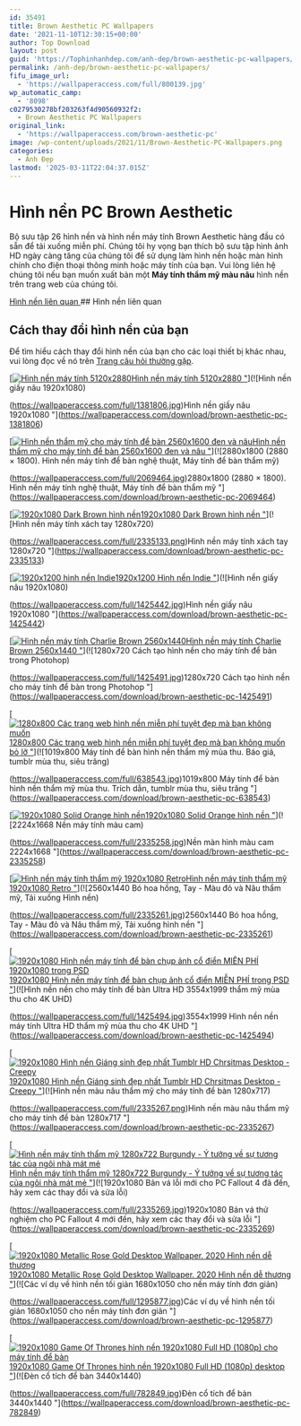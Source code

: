 ```yaml
---
id: 35491
title: Brown Aesthetic PC Wallpapers
date: '2021-11-10T12:30:15+00:00'
author: Top Download
layout: post
guid: 'https://Tophinhanhdep.com/anh-dep/brown-aesthetic-pc-wallpapers/'
permalink: /anh-dep/brown-aesthetic-pc-wallpapers/
fifu_image_url:
  - 'https://wallpaperaccess.com/full/800139.jpg'
wp_automatic_camp:
  - '8098'
c0279530278bf203263f4d90560932f2:
  - Brown Aesthetic PC Wallpapers
original_link:
  - 'https://wallpaperaccess.com/brown-aesthetic-pc'
image: /wp-content/uploads/2021/11/Brown-Aesthetic-PC-Wallpapers.png
categories:
  - Ảnh Đẹp
lastmod: '2025-03-11T22:04:37.015Z'
---
```

# Hình nền PC Brown Aesthetic

Bộ sưu tập 26 hình nền và hình nền máy tính Brown Aesthetic hàng đầu có sẵn để tải xuống miễn phí. Chúng tôi hy vọng bạn thích bộ sưu tập hình ảnh HD ngày càng tăng của chúng tôi để sử dụng làm hình nền hoặc màn hình chính cho điện thoại thông minh hoặc máy tính của bạn. Vui lòng liên hệ chúng tôi nếu bạn muốn xuất bản một **Máy tính thẩm mỹ màu nâu** hình nền trên trang web của chúng tôi.

[Hình nền liên quan ](#related) ## Hình nền liên quan

## Cách thay đổi hình nền của bạn

Để tìm hiểu cách thay đổi hình nền của bạn cho các loại thiết bị khác nhau, vui lòng đọc về nó trên [Trang câu hỏi thường gặp](https://tophinhanhdep.com/faq/).

  
[[![Hình nền máy tính 5120x2880](https://wallpaperaccess.com/full/800139.jpg)Hình nền máy tính 5120x2880 "](https://wallpaperaccess.com/download/brown-aesthetic-pc-800139)](![Hình nền giấy nâu 1920x1080)

(https://wallpaperaccess.com/full/1381806.jpg)Hình nền giấy nâu 1920x1080 "](https://wallpaperaccess.com/download/brown-aesthetic-pc-1381806)

[[![Hình nền thẩm mỹ cho máy tính để bàn 2560x1600 đen và nâu](https://wallpaperaccess.com/full/2335246.png)Hình nền thẩm mỹ cho máy tính để bàn 2560x1600 đen và nâu "](https://wallpaperaccess.com/download/brown-aesthetic-pc-2335246)](![2880x1800 (2880 × 1800).  Hình nền máy tính để bàn nghệ thuật, Máy tính để bàn thẩm mỹ)

(https://wallpaperaccess.com/full/2069464.jpg)2880x1800 (2880 × 1800). Hình nền máy tính nghệ thuật, Máy tính để bàn thẩm mỹ "](https://wallpaperaccess.com/download/brown-aesthetic-pc-2069464)

[[![1920x1080 Dark Brown hình nền](https://wallpaperaccess.com/full/1381804.jpg)1920x1080 Dark Brown hình nền "](https://wallpaperaccess.com/download/brown-aesthetic-pc-1381804)](![Hình nền máy tính xách tay 1280x720)

(https://wallpaperaccess.com/full/2335133.png)Hình nền máy tính xách tay 1280x720 "](https://wallpaperaccess.com/download/brown-aesthetic-pc-2335133)

[[![1920x1200 hình nền Indie](https://wallpaperaccess.com/full/1170538.jpg)1920x1200 Hình nền Indie "](https://wallpaperaccess.com/download/brown-aesthetic-pc-1170538)](![Hình nền giấy nâu 1920x1080)

(https://wallpaperaccess.com/full/1425442.jpg)Hình nền giấy nâu 1920x1080 "](https://wallpaperaccess.com/download/brown-aesthetic-pc-1425442)

[[![Hình nền máy tính Charlie Brown 2560x1440](https://wallpaperaccess.com/full/1349500.jpg)Hình nền máy tính Charlie Brown 2560x1440 "](https://wallpaperaccess.com/download/brown-aesthetic-pc-1349500)](![1280x720 Cách tạo hình nền cho máy tính để bàn trong Photohop)

(https://wallpaperaccess.com/full/1425491.jpg)1280x720 Cách tạo hình nền cho máy tính để bàn trong Photohop "](https://wallpaperaccess.com/download/brown-aesthetic-pc-1425491)

[[![1280x800 Các trang web hình nền miễn phí tuyệt đẹp mà bạn không muốn](https://wallpaperaccess.com/full/840876.jpg)1280x800 Các trang web hình nền miễn phí tuyệt đẹp mà bạn không muốn bỏ lỡ "](https://wallpaperaccess.com/download/brown-aesthetic-pc-840876)](![1019x800 Máy tính để bàn hình nền thẩm mỹ mùa thu.  Báo giá, tumblr mùa thu, siêu trăng)

(https://wallpaperaccess.com/full/638543.jpg)1019x800 Máy tính để bàn hình nền thẩm mỹ mùa thu. Trích dẫn, tumblr mùa thu, siêu trăng "](https://wallpaperaccess.com/download/brown-aesthetic-pc-638543)

[[![1920x1080 Solid Orange hình nền](https://wallpaperaccess.com/full/1425451.jpg)1920x1080 Solid Orange hình nền "](https://wallpaperaccess.com/download/brown-aesthetic-pc-1425451)](![2224x1668 Nền máy tính màu cam)

(https://wallpaperaccess.com/full/2335258.jpg)Nền màn hình màu cam 2224x1668 "](https://wallpaperaccess.com/download/brown-aesthetic-pc-2335258)

[[![Hình nền máy tính thẩm mỹ 1920x1080 Retro](https://wallpaperaccess.com/full/2190459.jpg)Hình nền máy tính thẩm mỹ 1920x1080 Retro "](https://wallpaperaccess.com/download/brown-aesthetic-pc-2190459)](![2560x1440 Bó hoa hồng, Tay - Màu đỏ và Nâu thẩm mỹ, Tải xuống Hình nền)

(https://wallpaperaccess.com/full/2335261.jpg)2560x1440 Bó hoa hồng, Tay - Màu đỏ và Nâu thẩm mỹ, Tải xuống hình nền "](https://wallpaperaccess.com/download/brown-aesthetic-pc-2335261)

[[![1920x1080 Hình nền máy tính để bàn chụp ảnh cổ điển MIỄN PHÍ 1920x1080 trong PSD](https://wallpaperaccess.com/full/959815.jpg)1920x1080 Hình nền máy tính để bàn chụp ảnh cổ điển MIỄN PHÍ trong PSD "](https://wallpaperaccess.com/download/brown-aesthetic-pc-959815)](![Hình nền nền cho máy tính để bàn Ultra HD 3554x1999 thẩm mỹ mùa thu cho 4K UHD)

(https://wallpaperaccess.com/full/1425494.jpg)3554x1999 Hình nền nền máy tính Ultra HD thẩm mỹ mùa thu cho 4K UHD "](https://wallpaperaccess.com/download/brown-aesthetic-pc-1425494)

[[![1920x1080 Hình nền Giáng sinh đẹp nhất Tumblr HD Chrsitmas Desktop - Creepy](https://wallpaperaccess.com/full/2190481.jpg)1920x1080 Hình nền Giáng sinh đẹp nhất Tumblr HD Chrsitmas Desktop - Creepy "](https://wallpaperaccess.com/download/brown-aesthetic-pc-2190481)](![Hình nền màu nâu thẩm mỹ cho máy tính để bàn 1280x717)

(https://wallpaperaccess.com/full/2335267.png)Hình nền màu nâu thẩm mỹ cho máy tính để bàn 1280x717 "](https://wallpaperaccess.com/download/brown-aesthetic-pc-2335267)

[[![Hình nền máy tính thẩm mỹ 1280x722 Burgundy - Ý tưởng về sự tương tác của ngôi nhà mát mẻ](https://wallpaperaccess.com/full/826846.jpg)Hình nền máy tính thẩm mỹ 1280x722 Burgundy - Ý tưởng về sự tương tác của ngôi nhà mát mẻ "](https://wallpaperaccess.com/download/brown-aesthetic-pc-826846)](![1920x1080 Bản vá lỗi mới cho PC Fallout 4 đã đến, hãy xem các thay đổi và sửa lỗi)

(https://wallpaperaccess.com/full/2335269.jpg)1920x1080 Bản vá thử nghiệm cho PC Fallout 4 mới đến, hãy xem các thay đổi và sửa lỗi "](https://wallpaperaccess.com/download/brown-aesthetic-pc-2335269)

[[![1920x1080 Metallic Rose Gold Desktop Wallpaper.  2020 Hình nền dễ thương](https://wallpaperaccess.com/full/2016301.jpg)1920x1080 Metallic Rose Gold Desktop Wallpaper. 2020 Hình nền dễ thương "](https://wallpaperaccess.com/download/brown-aesthetic-pc-2016301)](![Các ví dụ về hình nền tối giản 1680x1050 cho nền máy tính đơn giản)

(https://wallpaperaccess.com/full/1295877.jpg)Các ví dụ về hình nền tối giản 1680x1050 cho nền máy tính đơn giản "](https://wallpaperaccess.com/download/brown-aesthetic-pc-1295877)

[[![1920x1080 Game Of Thrones hình nền 1920x1080 Full HD (1080p) cho máy tính để bàn](https://wallpaperaccess.com/full/831708.jpg)1920x1080 Game Of Thrones hình nền 1920x1080 Full HD (1080p) desktop "](https://wallpaperaccess.com/download/brown-aesthetic-pc-831708)](![Đèn cổ tích để bàn 3440x1440)

(https://wallpaperaccess.com/full/782849.jpg)Đèn cổ tích để bàn 3440x1440 "](https://wallpaperaccess.com/download/brown-aesthetic-pc-782849)
